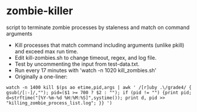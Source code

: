 zombie-killer
=============
script to terminate zombie processes by staleness and match on command arguments

- Kill processes that match command including arguments (unlike pkill) and exceed max run time.
- Edit kill-zombies.sh to change timeout, regex, and log file.
- Test by uncommenting the input from test-data.txt.
- Run every 17 minutes with 'watch -n 1020 kill_zombies.sh'
- Originally a one-liner:
```
watch -n 1400 kill $(ps ao etime,pid,args | awk ' /[r]uby .\/grade4/ { gsub(/[:-]/,""); pid=($1 >= 700 ? $2 : ""); if (pid != "") {print pid; d=strftime("[%Y-%m-%d %H:%M:%S]",systime()); print d, pid >> "killing_zombie_process_list.log"; }} ')
```


